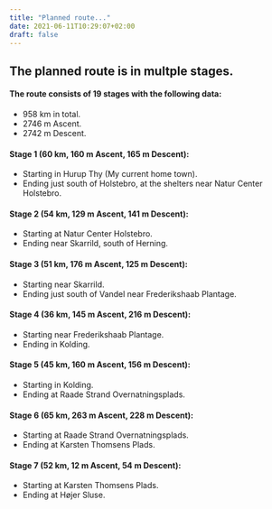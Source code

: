 ```yaml
---
title: "Planned route..."
date: 2021-06-11T10:29:07+02:00
draft: false
---
```


## The planned route is in multple stages.

#### The route consists of 19 stages with the following data:

- 958 km in total.
- 2746 m Ascent.
- 2742 m Descent.

#### Stage 1 (60 km, 160 m Ascent, 165 m Descent):

- Starting in Hurup Thy (My current home town).
- Ending just south of Holstebro, at the shelters near Natur Center Holstebro.

#### Stage 2 (54 km, 129 m Ascent, 141 m Descent):

- Starting at Natur Center Holstebro.
- Ending near Skarrild, south of Herning.

#### Stage 3 (51 km, 176 m Ascent, 125 m Descent):

- Starting near Skarrild.
- Ending just south of Vandel near Frederikshaab Plantage.

#### Stage 4 (36 km, 145 m Ascent, 216 m Descent):

- Starting near Frederikshaab Plantage.
- Ending in Kolding.

#### Stage 5 (45 km, 160 m Ascent, 156 m Descent):

- Starting in Kolding.
- Ending at Raade Strand Overnatningsplads.

#### Stage 6 (65 km, 263 m Ascent, 228 m Descent):

- Starting at Raade Strand Overnatningsplads.
- Ending at Karsten Thomsens Plads.

#### Stage 7 (52 km, 12 m Ascent, 54 m Descent):

- Starting at Karsten Thomsens Plads.
- Ending at Højer Sluse.
